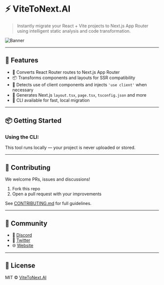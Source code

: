 # ⚡ ViteToNext.AI

> Instantly migrate your React + Vite projects to Next.js App Router using intelligent static analysis and code transformation.

![Banner](https://codebypaki.online/banner.png)

---

## 🚀 Features

- 🔁 Converts React Router routes to Next.js App Router
- 📦 Transforms components and layouts for SSR compatibility
- 🧠 Detects use of client components and injects `'use client'` when necessary
- 📄 Generates Next.js `layout.tsx`, `page.tsx`, `tsconfig.json` and more
- 🔧 CLI available for fast, local migration

---

## 📦 Getting Started

### Using the CLI:


This tool runs locally — your project is never uploaded or stored.

---

## 🤝 Contributing

We welcome PRs, issues and discussions!

1. Fork this repo
2. Open a pull request with your improvements

See [CONTRIBUTING.md](./CONTRIBUTING.md) for full guidelines.

---

## 📣 Community

- 💬 [Discord](https://discord.gg/Nkf9eKgW)
- 🧵 [Twitter](https://twitter.com/vitetonext)
- 🌐 [Website](https://codebypaki.online)

---

## 📜 License

MIT © [ViteToNext.AI]([https://vitetonext.ai](http://vitetonext.codebypaki.online/))
